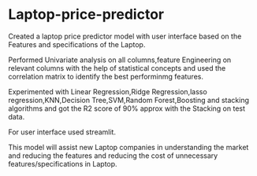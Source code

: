 # Laptop-price-predictor

Created a laptop price predictor model with user interface based on the Features and specifications of the Laptop.

Performed Univariate analysis on all columns,feature Engineering on relevant columns with the help of statistical concepts 
and used the correlation matrix to identify the best performinmg features.

Experimented with Linear Regression,Ridge Regression,lasso regression,KNN,Decision Tree,SVM,Random Forest,Boosting and stacking algorithms
and got the R2 score of 90% approx with the Stacking on test data.

For user interface used streamlit.

This model will assist new Laptop companies in understanding the market and reducing the features and reducing the 
cost of unnecessary features/specifications in Laptop.

